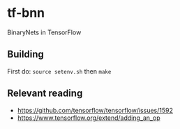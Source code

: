 # tf-bnn
BinaryNets in TensorFlow

## Building

First do: 
`source setenv.sh`
then 
`make`

## Relevant reading
- https://github.com/tensorflow/tensorflow/issues/1592
- https://www.tensorflow.org/extend/adding_an_op
